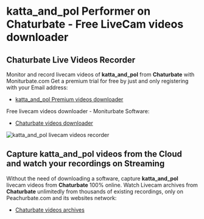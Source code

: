 # katta_and_pol Performer on Chaturbate - Free LiveCam videos downloader

## Chaturbate Live Videos Recorder

Monitor and record livecam videos of **katta_and_pol** from **Chaturbate** with Moniturbate.com
Get a premium trial for free by just and only registering with your Email address:
* [katta_and_pol Premium videos downloader](https://moniturbate.com/request-demo-licence-key.html)

Free livecam videos downloader - Moniturbate Software:
* [Chaturbate videos downloader](https://moniturbate.com/moniturbate-download-software.html)

![katta_and_pol livecam videos recorder](https://peachurnet.com/templates/moniturbate-software.png)


## Capture katta_and_pol videos from the Cloud and watch your recordings on Streaming

Without the need of downloading a software, capture **katta_and_pol** livecam videos from **Chaturbate** 100% online.
Watch Livecam archives from **Chaturbate** unlimitedly from thousands of existing recordings, only on Peachurbate.com and its websites network:
* [Chaturbate videos archives](https://peachurnet.com/)